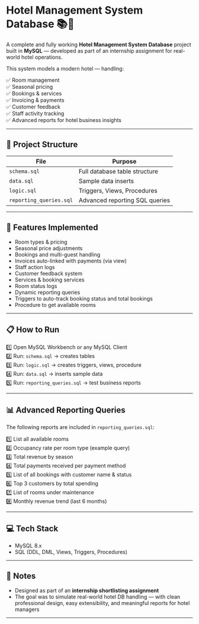 # Hotel Management System Database 📚🏨

A complete and fully working **Hotel Management System Database** project built in **MySQL** — developed as part of an internship assignment for real-world hotel operations.

This system models a modern hotel — handling:

✅ Room management  
✅ Seasonal pricing  
✅ Bookings & services  
✅ Invoicing & payments  
✅ Customer feedback  
✅ Staff activity tracking  
✅ Advanced reports for hotel business insights

---

## 📂 Project Structure

| File                  | Purpose                          |
|-----------------------|----------------------------------|
| `schema.sql`          | Full database table structure     |
| `data.sql`            | Sample data inserts               |
| `logic.sql`           | Triggers, Views, Procedures       |
| `reporting_queries.sql`| Advanced reporting SQL queries    |

---

## 🚀 Features Implemented

- Room types & pricing
- Seasonal price adjustments
- Bookings and multi-guest handling
- Invoices auto-linked with payments (via view)
- Staff action logs
- Customer feedback system
- Services & booking services
- Room status logs
- Dynamic reporting queries
- Triggers to auto-track booking status and total bookings
- Procedure to get available rooms

---

## 📋 How to Run

1️⃣ Open MySQL Workbench or any MySQL Client  
2️⃣ Run: `schema.sql` → creates tables  
3️⃣ Run: `logic.sql` → creates triggers, views, procedure  
4️⃣ Run: `data.sql` → inserts sample data  
5️⃣ Run: `reporting_queries.sql` → test business reports  

---

## 📊 Advanced Reporting Queries

The following reports are included in `reporting_queries.sql`:

1️⃣ List all available rooms  
2️⃣ Occupancy rate per room type (example query)  
3️⃣ Total revenue by season  
4️⃣ Total payments received per payment method  
5️⃣ List of all bookings with customer name & status  
6️⃣ Top 3 customers by total spending  
7️⃣ List of rooms under maintenance  
8️⃣ Monthly revenue trend (last 6 months)

---

## 💻 Tech Stack

- MySQL 8.x
- SQL (DDL, DML, Views, Triggers, Procedures)

---

## 📌 Notes

- Designed as part of an **internship shortlisting assignment**  
- The goal was to simulate real-world hotel DB handling — with clean professional design, easy extensibility, and meaningful reports for hotel managers

---



